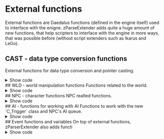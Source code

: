 # External functions
External functions are Daedalus functions (defined in the engine itself) used to interface with the enigne. zParseExtender adds quite a huge amount of new functions, that help scripters to interface with the engine in more ways, that was possible before (without script extenders such as Ikarus and LeGo).

## CAST - data type conversion functions
External functions for data type conversion and pointer casting.
<details>
  <summary>Show code</summary>
```c++
func instance Cast_PointerToInstance( var int address )

func int Cast_InstanceToPointer( var instance object )

func C_NPC Cast_PointerToNpc( var int address )

func C_ITEM Cast_PointerToItem( var int address )

func int Cast_InstanceIsNpc( var instance object )

func int Cast_InstanceIsItem( var instance object )

func int Cast_InstanceIsMob( var instance object )

func int Cast_GetInstanceIndex( var instance object )
```
</details>

## HLP - help functions
Helper functions, used for safety checks or to get specific information from the engine.
<details>
  <summary>Show code</summary>
```c++
func int Hlp_HasFocusVob( var C_NPC npc )

func instance Hlp_GetFocusVob( var C_NPC npc )

func string Hlp_GetFocusVobName( var C_NPC npc )

func int Hlp_GetStringLength( var string str )

func int IsNAN( var float value )

func int Hlp_KeyToggled( var int key )

func int Hlp_KeyPressed( var int key )

func int Hlp_LogicalKeyToggled( var int key )

func int Hlp_GameOnPause()

func void Hlp_MessageBox( var string message )

func void Hlp_PrintConsole(var string message)

func int Hlp_ReadOptionInt(var string optName, var string section, var string entry, var int default)

func float Hlp_ReadOptionFloat(var string optName, var string section, var string entry, var float default)

func string Hlp_ReadOptionString(var string optName, var string section, var string entry, var string default)

func int Hlp_OptionIsExists(var string optName, var string section, var string entry)

func void Hlp_WriteOptionInt(var string optName, var string section, var string entry, var int value)

func void Hlp_WriteOptionFloat(var string optName, var string section, var string entry, var float value)

func void Hlp_WriteOptionString(var string optName, var string section, var string entry, var string value)


```
</details>
## WLD - world manipulation functions
Functions related to the world. 
<details>
  <summary>Show code</summary>
```c++

func void Wld_ChangeLevel( var string world , var string waypoint )

func instance Wld_FindVob( var string vobname )

func void Wld_PlayEffectVob(
                             var string effect ,
                             var instance pvob ,
                             var int level ,
                             var int damage ,
                             var int damage_type ,
                             var int damage_speed )

func void Wld_PlayEffectAt(
                             var string effect ,
                             var instance coord ,
                             var int level ,
                             var int damage ,
                             var int damage_type ,
                             var int damage_speed )

func void Wld_ToggleRain( var float weight , var flaot time )

func void Wld_SetWeatherType( var int type )

func int Wld_GetWeatherType()


```
</details>
## MDL - model functions
Functions to tweak animation and other model related settings.
<details>
  <summary>Show code</summary>
```c++


func int Mdl_GetAnimationIndex( var C_NPC npc , var string ani_name )

func string Mdl_GetAnimationName( var C_NPC npc , var int ani_index )

func int Mdl_AnimationIsExists( var C_NPC npc , var int ani_index )

func int Mdl_AnimationIsActive( var C_NPC npc , var int ani_index )

func float Mdl_SetAllAnimationsFPS( var C_NPC npc , var float fps )

func float Mdl_ResetAllAnimationsFPS( var C_NPC npc )

func float Mdl_SetAnimationFPS( var C_NPC npc , var int idx , var float fps )

func float Mdl_ResetAnimationFPS( var C_NPC npc , var int ani_index )

func void Mdl_SetVisible( var C_NPC npc , var int isVisible )


```
</details>
## NPC - character functions
NPC realted functions.
<details>
  <summary>Show code</summary>
```c++


func void Npc_SetAsHero( var C_NPC npc )

func void Npc_OpenInventory( var C_NPC npc )

func void Npc_OpenInventorySteal( var C_NPC npc )

func void Npc_OpenInventoryTrade( var C_NPC npc )


```
</details>
## MOB - interactive object functions
Functions to manipulate interactive objects like destroying MOBs, setting lockpick combination and such.
<details>
  <summary>Show code</summary>
```c++


func void Mob_Destroy( var instance object )

func void Mob_RemoveItem( var instance object , var int item )

func void Mob_RemoveItems( var instance object , var int item , var int cnt )

func void Mob_InsertItem( var instance object , var int item )

func void Mob_InsertItems( var instance object , var int item , var int cnt )

func string Mob_GetLockCombination( var instance object )

func void Mob_SetLockCombination( var instance object , var string comb )

func int Mob_IsLocked( var instance object )

func void Mob_SetLocked( var instance object , var int locked )

func instance Mob_GetKeyInstance( var instance object )

func void Mob_SetKeyInstance( var instance object , var int key )


```
</details>
## AI - functions for working with AI
Functions to work with the new `C_Trigger` class and NPC's AI queue.
<details>
  <summary>Show code</summary>
```c++

func void AI_CallScript(var string funcName, var C_Npc slf, var C_Npc oth)

func C_Trigger AI_StartTriggerScript(var string funcName, var int delay)

func C_Trigger AI_StartTriggerScriptEx(var string funcName, var int delay, var C_Npc slf, var C_Npc oth, var C_Npc vct)

const int selfID   = 0;
const int otherID  = 1;
const int victimID = 2;

func int Hlp_IsNULL(var instance pointer);

func C_Trigger AI_GetTriggerByID(var int ID);

func int AI_GetTriggersNum();

func C_Trigger AI_GetTriggerNPC(var int npcID);

func func AI_GetTriggerFunc(var C_Trigger trigger);

func string AI_GetTriggerFuncName(var C_Trigger trigger);

AI_GetNextTriggerByFunc(var C_Trigger startTrigger, var func function);

AI_GetNextTriggerByFuncName(var C_Trigger startTrigger, var string functionName);

AI_GetNextTriggerBySelf(var C_Trigger startTrigger, var C_Npc self);

AI_GetNextTriggerByOther(var C_Trigger startTrigger, var C_Npc other);

AI_GetNextTriggerByVictim(var C_Trigger startTrigger, var C_Npc victim);

AI_GetNextTriggerByNPCs(var C_Trigger startTrigger, var C_Npc self, var C_Npc other, var C_Npc victim);
```
</details>
## PAR - Functions for parser manipulation
Parser functions are used to manipulate the parsers. Retrieve SymbolID, access arrays and such.
<details>
  <summary>Show code</summary>
```c++


func int Par_GetParserID(var string parName);

func int Par_GetSymbolID(var int parId, var string symName);

func int Par_GetSymbolLength(var int parId, var int symId);

func int Par_GetSymbolValueInt(var int parId, var int symId);

func float Par_GetSymbolValueFloat(var int parId, var int symId);

func string Par_GetSymbolValueString(var int parId, var int symId);

func instance Par_GetSymbolValueInstance(var int parId, var int symId);

func int Par_GetSymbolValueIntArray(var int parId, var int symId, var int arrayId);

func float Par_GetSymbolValueFloatArray(var int parId, var int symId, var int arrayId);

func string Par_GetSymbolValueStringArray(var int parId, var int symId, var int arrayId);

func void Par_SetSymbolValueInt(var int value, var int parId, var int symId, var int arrayId);

func void Par_SetSymbolValueFloat(var float value, var int parId, var int symId, var int arrayId);

func void Par_SetSymbolValueString(var string value, var int parId, var int symId, var int arrayId);

func void Par_SetSymbolValueInstance(var instance value, var int parId, var int symId, var int arrayId);

func void Par_SetSymbolValueIntArray(var int value, var int parId, var int symId, var int arrayId);

func void Par_SetSymbolValueFloatArray(var float value, var int parId, var int symId, var int arrayId);

func void Par_SetSymbolValueStringArray(var string value, var int parId, var int symId, var int arrayId);

```
</details>
## Event functions and variables
On top of external functions, zParserExtender also adds functi
<details>
  <summary>Show code</summary>
```c++
func event GameLoop()

func event GameInit()

const instance null

const float nan


```
</details>
